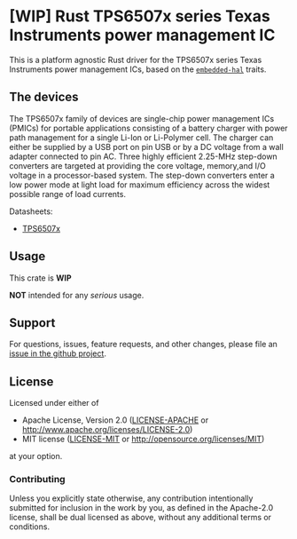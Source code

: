 # [WIP] Rust TPS6507x series Texas Instruments power management IC

This is a platform agnostic Rust driver for the TPS6507x series
Texas Instruments power management ICs, based on the [`embedded-hal`] traits.

[`embedded-hal`]: https://github.com/rust-embedded/embedded-hal

## The devices

The TPS6507x family of devices are single-chip power management ICs (PMICs) for
portable applications consisting of a battery charger with power path
management for a single Li-Ion or Li-Polymer cell. The charger can either be
supplied by a USB port on pin USB or by a DC voltage from a wall adapter
connected to pin AC. Three highly efficient 2.25-MHz step-down converters are
targeted at providing the core voltage, memory,and I/O voltage in a
processor-based system. The step-down converters enter a low power mode at
light load for maximum efficiency across the widest possible range of load
currents.


Datasheets:
- [TPS6507x](http://www.ti.com/lit/ds/symlink/ads1015.pdf)

## Usage
This crate is **WIP**

**NOT** intended for any *serious* usage.

## Support

For questions, issues, feature requests, and other changes, please file an
[issue in the github project](https://github.com/buttnaked/tps6507x/issues).

## License

Licensed under either of

 * Apache License, Version 2.0 ([LICENSE-APACHE](LICENSE-APACHE) or
   http://www.apache.org/licenses/LICENSE-2.0)
 * MIT license ([LICENSE-MIT](LICENSE-MIT) or
   http://opensource.org/licenses/MIT)

at your option.

### Contributing

Unless you explicitly state otherwise, any contribution intentionally submitted
for inclusion in the work by you, as defined in the Apache-2.0 license, shall
be dual licensed as above, without any additional terms or conditions.


